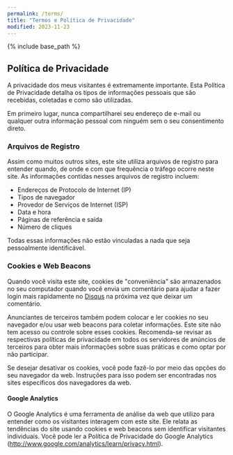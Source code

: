 ```yaml
---
permalink: /terms/
title: "Termos e Política de Privacidade"
modified: 2023-11-23
---
```


{% include base_path %}

## Política de Privacidade

A privacidade dos meus visitantes é extremamente importante. Esta Política de Privacidade detalha os tipos de informações pessoais que são recebidas, coletadas e como são utilizadas.

Em primeiro lugar, nunca compartilharei seu endereço de e-mail ou qualquer outra informação pessoal com ninguém sem o seu consentimento direto.

### Arquivos de Registro

Assim como muitos outros sites, este site utiliza arquivos de registro para entender quando, de onde e com que frequência o tráfego ocorre neste site. As informações contidas nesses arquivos de registro incluem:

* Endereços de Protocolo de Internet (IP)
* Tipos de navegador
* Provedor de Serviços de Internet (ISP)
* Data e hora
* Páginas de referência e saída
* Número de cliques

Todas essas informações não estão vinculadas a nada que seja pessoalmente identificável.

### Cookies e Web Beacons

Quando você visita este site, cookies de "conveniência" são armazenados no seu computador quando você envia um comentário para ajudar a fazer login mais rapidamente no [Disqus](http://disqus.com) na próxima vez que deixar um comentário.

Anunciantes de terceiros também podem colocar e ler cookies no seu navegador e/ou usar web beacons para coletar informações. Este site não tem acesso ou controle sobre esses cookies. Recomenda-se revisar as respectivas políticas de privacidade em todos os servidores de anúncios de terceiros para obter mais informações sobre suas práticas e como optar por não participar.

Se desejar desativar os cookies, você pode fazê-lo por meio das opções do seu navegador da web. Instruções para isso podem ser encontradas nos sites específicos dos navegadores da web.

#### Google Analytics

O Google Analytics é uma ferramenta de análise da web que utilizo para entender como os visitantes interagem com este site. Ele relata as tendências do site usando cookies e web beacons sem identificar visitantes individuais. Você pode ler a Política de Privacidade do Google Analytics (http://www.google.com/analytics/learn/privacy.html).
